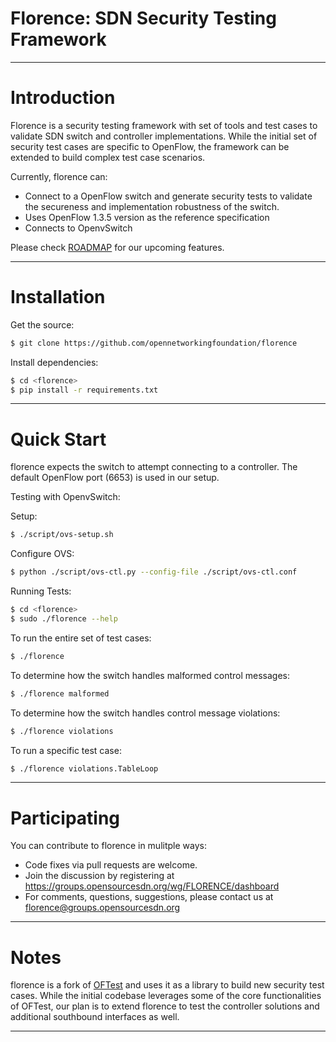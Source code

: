 # Florence: SDN Security Testing Framework

---

# Introduction

Florence is a security testing framework with set of tools and test
cases to validate SDN switch and controller implementations. While the
initial set of security test cases are specific to OpenFlow, the
framework can be extended to build complex test case scenarios.

Currently, florence can:
* Connect to a OpenFlow switch and generate security tests to validate
  the secureness and implementation robustness of the switch.
* Uses OpenFlow 1.3.5 version as the reference specification
* Connects to OpenvSwitch

Please check [ROADMAP](ROADMAP.md) for our upcoming features.

---

# Installation

Get the source:
```sh
$ git clone https://github.com/opennetworkingfoundation/florence
```

Install dependencies:
```sh
$ cd <florence>
$ pip install -r requirements.txt
```

---

# Quick Start

florence expects the switch to attempt connecting to a controller. The
default OpenFlow port (6653) is used in our setup.

Testing with OpenvSwitch:

Setup:
```sh
$ ./script/ovs-setup.sh
```

Configure OVS:
```sh
$ python ./script/ovs-ctl.py --config-file ./script/ovs-ctl.conf
```

Running Tests:

```sh
$ cd <florence>
$ sudo ./florence --help
```

To run the entire set of test cases:
```sh
$ ./florence
```

To determine how the switch handles malformed control messages:
```sh
$ ./florence malformed
```

To determine how the switch handles control message violations:
```sh
$ ./florence violations
```

To run a specific test case:
```sh
$ ./florence violations.TableLoop
```

---

# Participating


You can contribute to florence in mulitple ways:
* Code fixes via pull requests are welcome.
* Join the discussion by registering at https://groups.opensourcesdn.org/wg/FLORENCE/dashboard
* For comments, questions, suggestions, please contact us at florence@groups.opensourcesdn.org

---

# Notes

florence is a fork of [OFTest](https://github.com/floodlight/oftest)
and uses it as a library to build new security test cases. While the
initial codebase leverages some of the core functionalities of OFTest,
our plan is to extend florence to test the controller solutions and
additional southbound interfaces as well.

---
